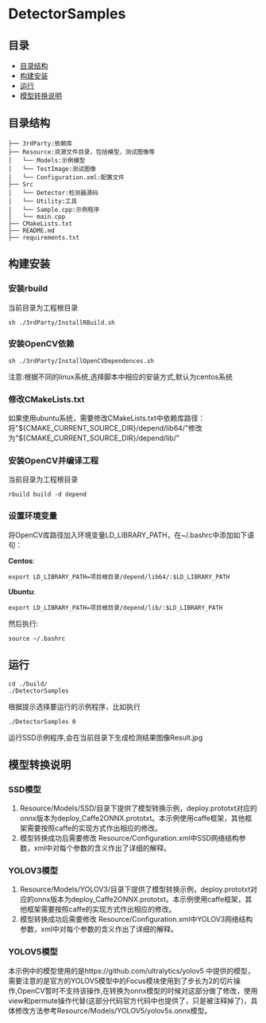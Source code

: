 # DetectorSamples

## 目录
- [目录结构](#目录结构)
- [构建安装](#构建安装)
- [运行](#运行)
- [模型转换说明](#模型转换说明)

## 目录结构
```
├── 3rdParty:依赖库
├── Resource:资源文件目录，包括模型，测试图像等
│   └── Models:示例模型
│   └── TestImage:测试图像
│   └── Configuration.xml:配置文件
├── Src
│   └── Detector:检测器源码
│   └── Utility:工具
│   └── Sample.cpp:示例程序
│   └── main.cpp
├── CMakeLists.txt
├── README.md
├── requirements.txt

```
## 构建安装


### 安装rbuild
当前目录为工程根目录

```
sh ./3rdParty/InstallRBuild.sh
```

### 安装OpenCV依赖
```
sh ./3rdParty/InstallOpenCVDependences.sh
```
注意:根据不同的linux系统,选择脚本中相应的安装方式,默认为centos系统

### 修改CMakeLists.txt
如果使用ubuntu系统，需要修改CMakeLists.txt中依赖库路径：
将"${CMAKE_CURRENT_SOURCE_DIR}/depend/lib64/"修改为"${CMAKE_CURRENT_SOURCE_DIR}/depend/lib/"

### 安装OpenCV并编译工程
当前目录为工程根目录

```
rbuild build -d depend
```

### 设置环境变量

将OpenCV库路径加入环境变量LD_LIBRARY_PATH，在~/.bashrc中添加如下语句：

**Centos**:
```
export LD_LIBRARY_PATH=项目根目录/depend/lib64/:$LD_LIBRARY_PATH
```
**Ubuntu**:
```
export LD_LIBRARY_PATH=项目根目录/depend/lib/:$LD_LIBRARY_PATH
```

然后执行:
```
source ~/.bashrc
```

## 运行
```
cd ./build/
./DetectorSamples
```
根据提示选择要运行的示例程序，比如执行
```
./DetectorSamples 0
```
运行SSD示例程序,会在当前目录下生成检测结果图像Result.jpg

## 模型转换说明
### SSD模型
1. Resource/Models/SSD/目录下提供了模型转换示例，deploy.prototxt对应的onnx版本为deploy_Caffe2ONNX.prototxt。本示例使用caffe框架，其他框架需要按照caffe的实现方式作出相应的修改。
2. 模型转换成功后需要修改 Resource/Configuration.xml中SSD网络结构参数，xml中对每个参数的含义作出了详细的解释。

### YOLOV3模型
1. Resource/Models/YOLOV3/目录下提供了模型转换示例，deploy.prototxt对应的onnx版本为deploy_Caffe2ONNX.prototxt。本示例使用caffe框架，其他框架需要按照caffe的实现方式作出相应的修改。
2. 模型转换成功后需要修改 Resource/Configuration.xml中YOLOV3网络结构参数，xml中对每个参数的含义作出了详细的解释。

### YOLOV5模型
本示例中的模型使用的是https://github.com/ultralytics/yolov5 中提供的模型，需要注意的是官方的YOLOV5模型中的Focus模块使用到了步长为2的切片操作,OpenCV暂时不支持该操作,在转换为onnx模型的时候对这部分做了修改，使用view和permute操作代替(这部分代码官方代码中也提供了，只是被注释掉了)，具体修改方法参考Resource/Models/YOLOV5/yolov5s.onnx模型。